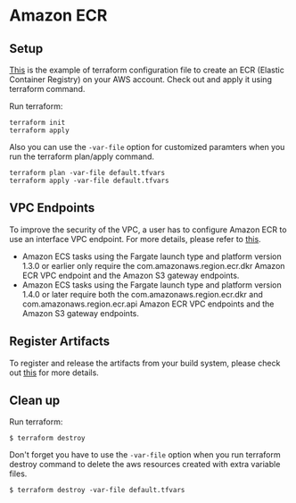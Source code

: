 # Amazon ECR

## Setup
[This](https://github.com/Young-ook/terraform-aws-eks/blob/main/examples/ecr/main.tf) is the example of terraform configuration file to create an ECR (Elastic Container Registry) on your AWS account. Check out and apply it using terraform command.

Run terraform:
```
terraform init
terraform apply
```
Also you can use the `-var-file` option for customized paramters when you run the terraform plan/apply command.
```
terraform plan -var-file default.tfvars
terraform apply -var-file default.tfvars
```

## VPC Endpoints
To improve the security of the VPC, a user has to configure Amazon ECR to use an interface VPC endpoint. For more details, please refer to [this](https://github.com/Young-ook/terraform-aws-eks/blob/main/modules/ecr).

* Amazon ECS tasks using the Fargate launch type and platform version 1.3.0 or earlier only require the com.amazonaws.region.ecr.dkr Amazon ECR VPC endpoint and the Amazon S3 gateway endpoints.
* Amazon ECS tasks using the Fargate launch type and platform version 1.4.0 or later require both the com.amazonaws.region.ecr.dkr and com.amazonaws.region.ecr.api Amazon ECR VPC endpoints and the Amazon S3 gateway endpoints.

## Register Artifacts
To register and release the artifacts from your build system, please check out [this](https://github.com/Young-ook/terraform-aws-eks/blob/main/modules/ecr) for more details.

## Clean up
Run terraform:
```
$ terraform destroy
```
Don't forget you have to use the `-var-file` option when you run terraform destroy command to delete the aws resources created with extra variable files.
```
$ terraform destroy -var-file default.tfvars
```
